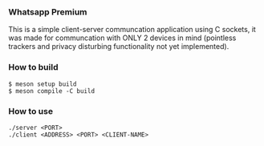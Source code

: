 ### Whatsapp Premium 

This is a simple client-server communcation application using C sockets, it was made for communcation with ONLY 2 devices in mind (pointless trackers and privacy disturbing functionality not yet implemented).
### How to build
```
$ meson setup build
$ meson compile -C build
```

### How to use

```
./server <PORT>
./client <ADDRESS> <PORT> <CLIENT-NAME>
```
